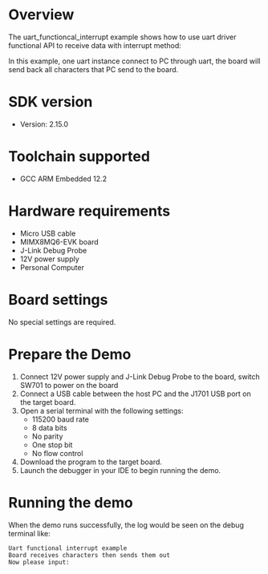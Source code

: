 Overview
========
The uart_functioncal_interrupt example shows how to use uart driver functional
API to receive data with interrupt method:

In this example, one uart instance connect to PC through uart, the board will
send back all characters that PC send to the board.

SDK version
===========
- Version: 2.15.0

Toolchain supported
===================
- GCC ARM Embedded  12.2

Hardware requirements
=====================
- Micro USB cable
- MIMX8MQ6-EVK  board
- J-Link Debug Probe
- 12V power supply
- Personal Computer

Board settings
==============
No special settings are required.



Prepare the Demo
================
1.  Connect 12V power supply and J-Link Debug Probe to the board, switch SW701 to power on the board
2.  Connect a USB cable between the host PC and the J1701 USB port on the target board.
3.  Open a serial terminal with the following settings:
    - 115200 baud rate
    - 8 data bits
    - No parity
    - One stop bit
    - No flow control
4.  Download the program to the target board.
5.  Launch the debugger in your IDE to begin running the demo.


Running the demo
================
When the demo runs successfully, the log would be seen on the debug terminal like:

~~~~~~~~~~~~~~~~~~~~~~~~~~~~~~~~~~~~~~~~~
Uart functional interrupt example
Board receives characters then sends them out
Now please input:
~~~~~~~~~~~~~~~~~~~~~~~~~~~~~~~~~~~~~~~~~
